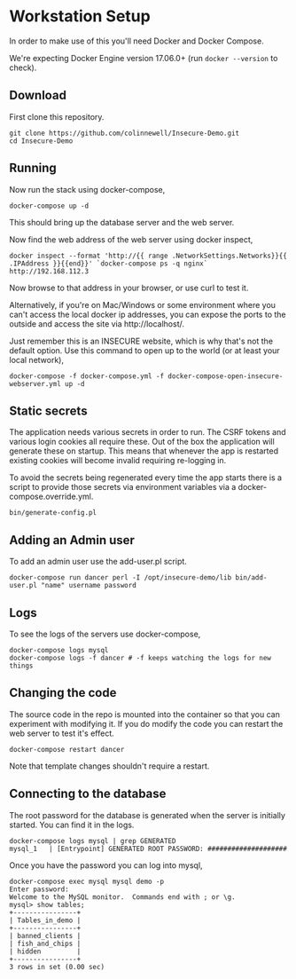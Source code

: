 # Workstation Setup

In order to make use of this you'll need Docker and Docker Compose.

We're expecting Docker Engine version 17.06.0+ (run `docker --version` 
to check).

## Download

First clone this repository.

    git clone https://github.com/colinnewell/Insecure-Demo.git
    cd Insecure-Demo

## Running

Now run the stack using docker-compose,

    docker-compose up -d

This should bring up the database server and the web server.

Now find the web address of the web server using docker inspect,

    docker inspect --format 'http://{{ range .NetworkSettings.Networks}}{{ .IPAddress }}{{end}}' `docker-compose ps -q nginx`
    http://192.168.112.3

Now browse to that address in your browser, or use curl to test it.

Alternatively, if you're on Mac/Windows or some environment
where you can't access the local docker ip addresses, you can
expose the ports to the outside and access the site via http://localhost/.

Just remember this is an INSECURE website, which is why that's not
the default option.  Use this command to open up to the world (or at least
your local network),

    docker-compose -f docker-compose.yml -f docker-compose-open-insecure-webserver.yml up -d

## Static secrets

The application needs various secrets in order to run.  The CSRF tokens and
various login cookies all require these.  Out of the box the application will
generate these on startup.  This means that whenever the app is restarted
existing cookies will become invalid requiring re-logging in.

To avoid the secrets being regenerated every time the app starts there is a script
to provide those secrets via environment variables via a
docker-compose.override.yml.

    bin/generate-config.pl

## Adding an Admin user

To add an admin user use the add-user.pl script.

    docker-compose run dancer perl -I /opt/insecure-demo/lib bin/add-user.pl "name" username password

## Logs

To see the logs of the servers use docker-compose,

    docker-compose logs mysql
    docker-compose logs -f dancer # -f keeps watching the logs for new things

## Changing the code

The source code in the repo is mounted into the container so
that you can experiment with modifying it.  If you do modify the code
you can restart the web server to test it's effect.

    docker-compose restart dancer

Note that template changes shouldn't require a restart.

## Connecting to the database

The root password for the database is generated when the server is 
initially started.  You can find it in the logs.

    docker-compose logs mysql | grep GENERATED
    mysql_1   | [Entrypoint] GENERATED ROOT PASSWORD: ####################

Once you have the password you can log into mysql,

    docker-compose exec mysql mysql demo -p
    Enter password:
    Welcome to the MySQL monitor.  Commands end with ; or \g.
    mysql> show tables;
    +----------------+
    | Tables_in_demo |
    +----------------+
    | banned_clients |
    | fish_and_chips |
    | hidden         |
    +----------------+
    3 rows in set (0.00 sec)

